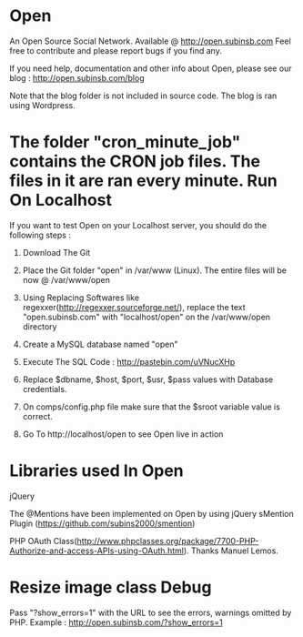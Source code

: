 Open
====
An Open Source Social Network. Available @ http://open.subinsb.com
Feel free to contribute and please report bugs if you find any.

If you need help, documentation and other info about Open, please see our blog : http://open.subinsb.com/blog

Note that the blog folder is not included in source code. The blog is ran using Wordpress.

The folder "cron_minute_job" contains the CRON job files. The files in it are ran every minute.
Run On Localhost
====
If you want to test Open on your Localhost server, you should do the following steps :

1) Download The Git

2) Place the Git folder "open" in /var/www (Linux). The entire files will be now @ /var/www/open

3) Using Replacing Softwares like regexxer(http://regexxer.sourceforge.net/), replace the text "open.subinsb.com" with "localhost/open" on the /var/www/open directory

4) Create a MySQL database named "open"

5) Execute The SQL Code : http://pastebin.com/uVNucXHp

6) Replace $dbname, $host, $port, $usr, $pass values with Database credentials.

7) On comps/config.php file make sure that the $sroot variable value is correct.

8) Go To http://localhost/open to see Open live in action

Libraries used In Open
====
jQuery

The @Mentions have been implemented on Open by using jQuery sMention Plugin (https://github.com/subins2000/smention)

PHP OAuth Class(http://www.phpclasses.org/package/7700-PHP-Authorize-and-access-APIs-using-OAuth.html). Thanks Manuel Lemos.

Resize image class
Debug
=====
Pass "?show_errors=1" with the URL to see the errors, warnings omitted by PHP. Example : http://open.subinsb.com/?show_errors=1
